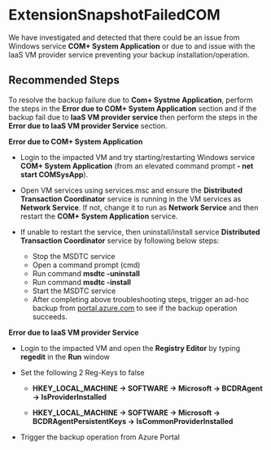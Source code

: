 <properties
	pageTitle="extensionsnapshotfailedcom"
	description="extensionsnapshotfailedcom"
	infoBubbleText="VM Snapshot operation failed due to COM+ error. See details on the right."
	service="microsoft.recoveryservices"
	resource="backup"
	authors="srinathv"
	articleId="azurebackup-crc-extensionsnapshotfailedcom"
	diagnosticScenario="azurebackup-crc-extensionsnapshotfailedcom"
	selfHelpType="diagnostics"
	supportTopicIds="32553276"
	productPesIds="15207"
	cloudEnvironments="public"
/>

# ExtensionSnapshotFailedCOM
<!--issueDescription-->
We have investigated and detected that there could be an issue from Windows service **COM+ System Application** or due to and issue with the IaaS VM provider service preventing your backup installation/operation.
<!--/issueDescription-->

## **Recommended Steps**
To resolve the backup failure due to **Com+ Systme Application**, perform the steps in the **Error due to COM+ System Application** section and if the backup fail due to **IaaS VM provider service** then perform the steps in the **Error due to IaaS VM provider Service** section.<br>

**Error due to COM+ System Application**

* Login to the impacted VM and try starting/restarting Windows service **COM+ System Application** (from an elevated command prompt **- net start COMSysApp**).
* Open VM services using services.msc and ensure the **Distributed Transaction Coordinator** service is running in the VM services as **Network Service**. If not, change it to run as **Network Service** and then restart the **COM+ System Application** service.
* If unable to restart the service, then uninstall/install service **Distributed Transaction Coordinator** service by following below steps:

	* Stop the MSDTC service
	* Open a command prompt (cmd)
	* Run command **msdtc -uninstall**
	* Run command **msdtc -install**
	* Start the MSDTC service
	* After completing above troubleshooting steps, trigger an ad-hoc backup from [portal.azure.com](https://portal.azure.com) to see if the backup operation succeeds.<br>

**Error due to IaaS VM provider Service<br>**

* Login to the impacted VM and open the **Registry Editor** by typing **regedit** in the **Run** window
* Set the following 2 Reg-Keys to false <br>

	- **HKEY_LOCAL_MACHINE -> SOFTWARE -> Microsoft -> BCDRAgent -> IsProviderInstalled** <br>
	
	- **HKEY_LOCAL_MACHINE -> SOFTWARE -> Microsoft -> BCDRAgentPersistentKeys -> IsCommonProviderInstalled** <br>
	
* Trigger the backup operation from Azure Portal
